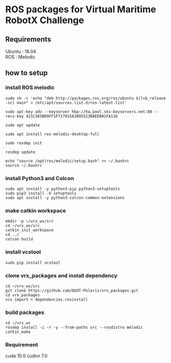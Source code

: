 # ROS packages for Virtual Maritime RobotX Challenge

## Requirements
Ubuntu : 18.04  
ROS : Melodic  

## how to setup
### install ROS melodic  

```
sudo sh -c 'echo "deb http://packages.ros.org/ros/ubuntu $(lsb_release -sc) main" > /etc/apt/sources.list.d/ros-latest.list'  

sudo apt-key adv --keyserver hkp://ha.pool.sks-keyservers.net:80 --recv-key 421C365BD9FF1F717815A3895523BAEEB01FA116  

sudo apt update  

sudo apt install ros-melodic-desktop-full  

sudo rosdep init

rosdep update

echo "source /opt/ros/melodic/setup.bash" >> ~/.bashrc
source ~/.bashrc
```

### install Python3 and Colcon

```
sudo apt install -y python3-pip python3-setuptools
sudo pip3 install -U setuptools
sudo apt install -y python3-colcon-common-extensions
```

### make catkin workspace

```
mkdir -p ~/vrx_ws/src
cd ~/vrx_ws/src
catkin_init_workspace
cd ../
colcon build
```

### install vcstool

```
sudo pip install vcstool
```

### clone vrx_packages and install dependency

```
cd ~/vrx_ws/src
git clone https://github.com/OUXT-Polaris/vrx_packages.git
cd vrx_packages
vcs import < dependencies.rosinstall
```

### build packages

```
cd ~/vrx_ws
rosdep install -i -r -y --from-paths src --rosdistro melodic
catkin_make
```

### Requirement
cuda 10.0
cudnn 7.0